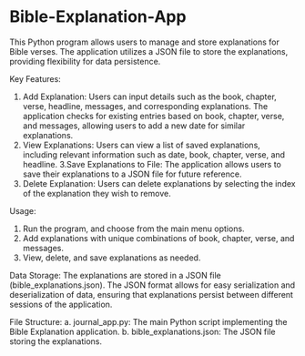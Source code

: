 # Bible-Explanation-App
This Python program allows users to manage and store explanations for Bible verses. The application utilizes a JSON file to store the explanations, providing flexibility for data persistence.

Key Features:

1. Add Explanation: Users can input details such as the book, chapter, verse, headline, messages, and corresponding explanations. The application checks for existing entries based on book, chapter, verse, and messages, allowing users to add a new date for similar explanations.
2. View Explanations: Users can view a list of saved explanations, including relevant information such as date, book, chapter, verse, and headline.
3.Save Explanations to File: The application allows users to save their explanations to a JSON file for future reference.
4. Delete Explanation: Users can delete explanations by selecting the index of the explanation they wish to remove.

Usage:
1. Run the program, and choose from the main menu options.
2. Add explanations with unique combinations of book, chapter, verse, and messages.
3. View, delete, and save explanations as needed.

Data Storage:
The explanations are stored in a JSON file (bible_explanations.json). The JSON format allows for easy serialization and deserialization of data, ensuring that explanations persist between different sessions of the application.

File Structure:
a. journal_app.py: The main Python script implementing the Bible Explanation application.
b. bible_explanations.json: The JSON file storing the explanations.
